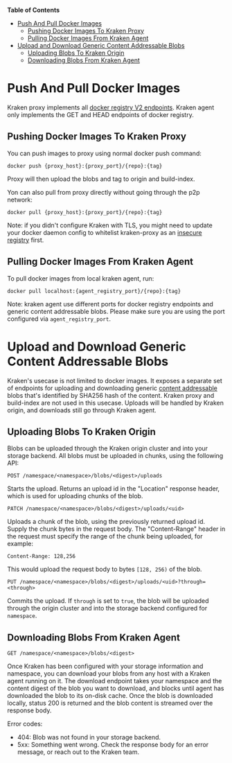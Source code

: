 **Table of Contents**

- [Push And Pull Docker Images](#push-and-pull-docker-images)
  - [Pushing Docker Images To Kraken Proxy](#pushing-docker-images-to-kraken-proxy)
  - [Pulling Docker Images From Kraken Agent](#pulling-docker-images-from-kraken-agent)
- [Upload and Download Generic Content Addressable Blobs](#upload-and-download-generic-content-addressable-blobs)
  - [Uploading Blobs To Kraken Origin](#uploading-blobs-to-kraken-origin)
  - [Downloading Blobs From Kraken Agent](#downloading-blobs-from-kraken-agent)

# Push And Pull Docker Images

Kraken proxy implements all [docker registry V2 endpoints](https://docs.docker.com/registry/spec/api/).
Kraken agent only implements the GET and HEAD endpoints of docker registry.

## Pushing Docker Images To Kraken Proxy

You can push images to proxy using normal docker push command:
```
docker push {proxy_host}:{proxy_port}/{repo}:{tag}
```
Proxy will then upload the blobs and tag to origin and build-index.

Yon can also pull from proxy directly without going through the p2p network:
```
docker pull {proxy_host}:{proxy_port}/{repo}:{tag}
```
Note: if you didn't configure Kraken with TLS, you might need to update your docker daemon config to whitelist kraken-proxy as an [insecure registry](https://docs.docker.com/registry/insecure/#deploy-a-plain-http-registry) first.

## Pulling Docker Images From Kraken Agent

To pull docker images from local kraken agent, run:
```
docker pull localhost:{agent_registry_port}/{repo}:{tag}
```
Note: kraken agent use different ports for docker registry endpoints and generic content addressable blobs. Please make sure you are using the port configured via `agent_registry_port`.

# Upload and Download Generic Content Addressable Blobs

Kraken's usecase is not limited to docker images.
It exposes a separate set of endpoints for uploading and downloading generic [content addressable](https://en.wikipedia.org/wiki/Content-addressable_storage) blobs that's identified by SHA256 hash of the content.
Kraken proxy and build-index are not used in this usecase.
Uploads will be handled by Kraken origin, and downloads still go through Kraken agent.

## Uploading Blobs To Kraken Origin

Blobs can be uploaded through the Kraken origin cluster and into your storage backend. All blobs
must be uploaded in chunks, using the following API:

```
POST /namespace/<namespace>/blobs/<digest>/uploads
```

Starts the upload. Returns an upload id in the "Location" response header, which is used for
uploading chunks of the blob.

```
PATCH /namespace/<namespace>/blobs/<digest>/uploads/<uid>
```

Uploads a chunk of the blob, using the previously returned upload id. Supply the chunk bytes in the
request body. The "Content-Range" header in the request must specify the range of the chunk
being uploaded, for example:

```
Content-Range: 128,256
```

This would upload the request body to bytes ``[128, 256)`` of the blob.

```
PUT /namespace/<namespace>/blobs/<digest>/uploads/<uid>?through=<through>
```

Commits the upload. If ``through`` is set to ``true``, the blob will be uploaded through the origin
cluster and into the storage backend configured for ``namespace``.

## Downloading Blobs From Kraken Agent

```
GET /namespace/<namespace>/blobs/<digest>
```

Once Kraken has been configured with your storage information and namespace, you can download your
blobs from any host with a Kraken agent running on it. The download endpoint takes your namespace
and the content digest of the blob you want to download, and blocks until agent has downloaded the
blob to its on-disk cache. Once the blob is downloaded locally, status 200 is returned and the
blob content is streamed over the response body.

Error codes:

- 404: Blob was not found in your storage backend.
- 5xx: Something went wrong. Check the response body for an error message, or reach out to the
  Kraken team.

